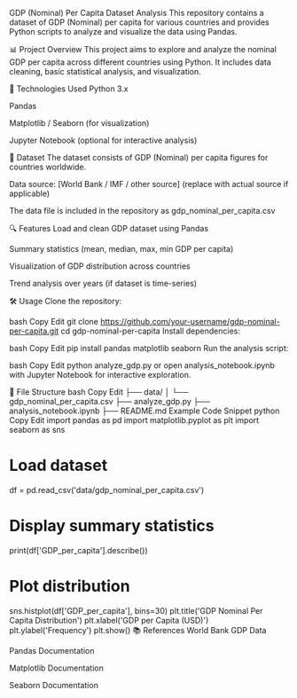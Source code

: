 GDP (Nominal) Per Capita Dataset Analysis
This repository contains a dataset of GDP (Nominal) per capita for various countries and provides Python scripts to analyze and visualize the data using Pandas.

📊 Project Overview
This project aims to explore and analyze the nominal GDP per capita across different countries using Python. It includes data cleaning, basic statistical analysis, and visualization.

🧰 Technologies Used
Python 3.x

Pandas

Matplotlib / Seaborn (for visualization)

Jupyter Notebook (optional for interactive analysis)

📁 Dataset
The dataset consists of GDP (Nominal) per capita figures for countries worldwide.

Data source: [World Bank / IMF / other source] (replace with actual source if applicable)

The data file is included in the repository as gdp_nominal_per_capita.csv

🔍 Features
Load and clean GDP dataset using Pandas

Summary statistics (mean, median, max, min GDP per capita)

Visualization of GDP distribution across countries

Trend analysis over years (if dataset is time-series)

🛠️ Usage
Clone the repository:

bash
Copy
Edit
git clone https://github.com/your-username/gdp-nominal-per-capita.git
cd gdp-nominal-per-capita
Install dependencies:

bash
Copy
Edit
pip install pandas matplotlib seaborn
Run the analysis script:

bash
Copy
Edit
python analyze_gdp.py
or open analysis_notebook.ipynb with Jupyter Notebook for interactive exploration.

📂 File Structure
bash
Copy
Edit
├── data/
│   └── gdp_nominal_per_capita.csv
├── analyze_gdp.py
├── analysis_notebook.ipynb
├── README.md
Example Code Snippet
python
Copy
Edit
import pandas as pd
import matplotlib.pyplot as plt
import seaborn as sns

# Load dataset
df = pd.read_csv('data/gdp_nominal_per_capita.csv')

# Display summary statistics
print(df['GDP_per_capita'].describe())

# Plot distribution
sns.histplot(df['GDP_per_capita'], bins=30)
plt.title('GDP Nominal Per Capita Distribution')
plt.xlabel('GDP per Capita (USD)')
plt.ylabel('Frequency')
plt.show()
📚 References
World Bank GDP Data

Pandas Documentation

Matplotlib Documentation

Seaborn Documentation
